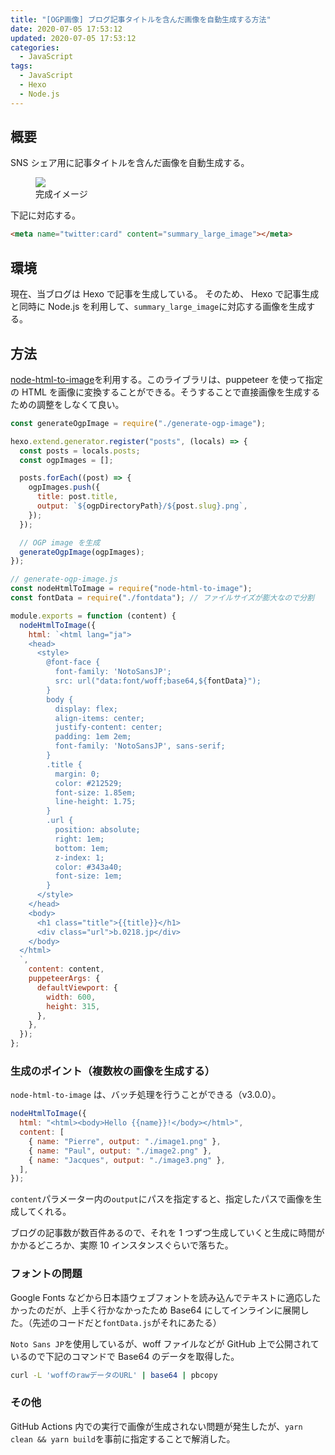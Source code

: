 ```yaml
---
title: "[OGP画像] ブログ記事タイトルを含んだ画像を自動生成する方法"
date: 2020-07-05 17:53:12
updated: 2020-07-05 17:53:12
categories:
  - JavaScript
tags:
  - JavaScript
  - Hexo
  - Node.js
---
```


## 概要

SNS シェア用に記事タイトルを含んだ画像を自動生成する。

<figure>
  <img src="https://user-images.githubusercontent.com/3617124/86741048-10454000-c072-11ea-9655-70c38da3544e.png">
  <figcaption>完成イメージ</figcaption>
</figure>

下記に対応する。

```html
<meta name="twitter:card" content="summary_large_image"></meta>
```

## 環境

現在、当ブログは Hexo で記事を生成している。
そのため、 Hexo で記事生成と同時に Node.js を利用して、`summary_large_image`に対応する画像を生成する。

## 方法

[node-html-to-image](https://www.npmjs.com/package/node-html-to-image)を利用する。このライブラリは、puppeteer を使って指定の HTML を画像に変換することができる。そうすることで直接画像を生成するための調整をしなくて良い。

```js
const generateOgpImage = require("./generate-ogp-image");

hexo.extend.generator.register("posts", (locals) => {
  const posts = locals.posts;
  const ogpImages = [];

  posts.forEach((post) => {
    ogpImages.push({
      title: post.title,
      output: `${ogpDirectoryPath}/${post.slug}.png`,
    });
  });

  // OGP image を生成
  generateOgpImage(ogpImages);
});
```

```js
// generate-ogp-image.js
const nodeHtmlToImage = require("node-html-to-image");
const fontData = require("./fontdata"); // ファイルサイズが膨大なので分割

module.exports = function (content) {
  nodeHtmlToImage({
    html: `<html lang="ja">
    <head>
      <style>
        @font-face {
          font-family: 'NotoSansJP';
          src: url("data:font/woff;base64,${fontData}");
        }
        body {
          display: flex;
          align-items: center;
          justify-content: center;
          padding: 1em 2em;
          font-family: 'NotoSansJP', sans-serif;
        }
        .title {
          margin: 0;
          color: #212529;
          font-size: 1.85em;
          line-height: 1.75;
        }
        .url {
          position: absolute;
          right: 1em;
          bottom: 1em;
          z-index: 1;
          color: #343a40;
          font-size: 1em;
        }
      </style>
    </head>
    <body>
      <h1 class="title">{{title}}</h1>
      <div class="url">b.0218.jp</div>
    </body>
  </html>
  `,
    content: content,
    puppeteerArgs: {
      defaultViewport: {
        width: 600,
        height: 315,
      },
    },
  });
};
```

### 生成のポイント（複数枚の画像を生成する）

`node-html-to-image` は、バッチ処理を行うことができる（v3.0.0）。

```js
nodeHtmlToImage({
  html: "<html><body>Hello {{name}}!</body></html>",
  content: [
    { name: "Pierre", output: "./image1.png" },
    { name: "Paul", output: "./image2.png" },
    { name: "Jacques", output: "./image3.png" },
  ],
});
```

`content`パラメーター内の`output`にパスを指定すると、指定したパスで画像を生成してくれる。

ブログの記事数が数百件あるので、それを 1 つずつ生成していくと生成に時間がかかるどころか、実際 10 インスタンスぐらいで落ちた。

### フォントの問題

Google Fonts などから日本語ウェブフォントを読み込んでテキストに適応したかったのだが、上手く行かなかったため Base64 にしてインラインに展開した。（先述のコードだと`fontData.js`がそれにあたる）

`Noto Sans JP`を使用しているが、woff ファイルなどが GitHub 上で公開されているので下記のコマンドで Base64 のデータを取得した。

```bash
curl -L 'woffのrawデータのURL' | base64 | pbcopy
```

### その他

GitHub Actions 内での実行で画像が生成されない問題が発生したが、`yarn clean && yarn build`を事前に指定することで解消した。
